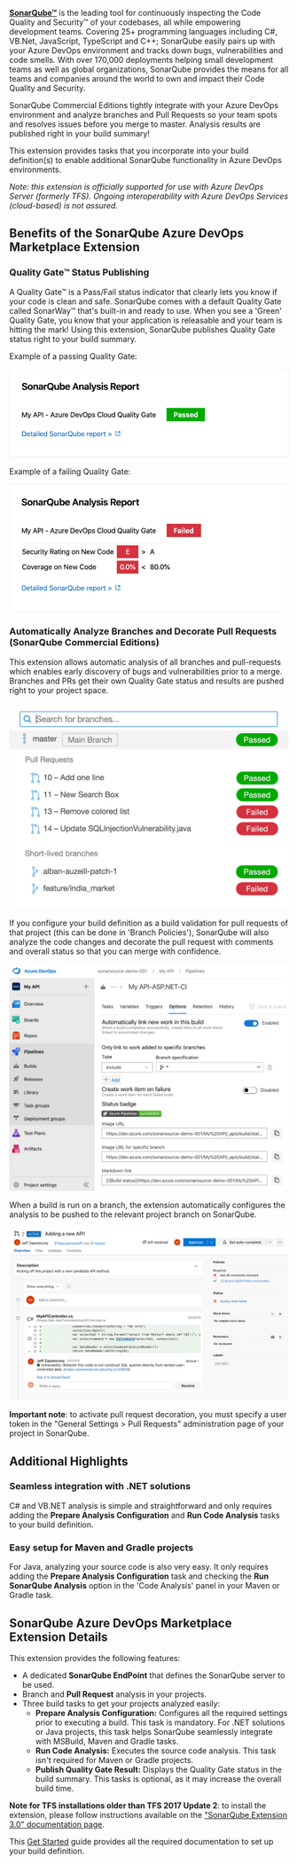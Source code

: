 **[SonarQube™][sq]** is the leading tool for continuously inspecting the Code Quality and Security™ of your codebases, all while empowering development teams. Covering 25+ programming languages including C#, VB.Net, JavaScript, TypeScript and C++; SonarQube easily pairs up with your Azure DevOps environment and tracks down bugs, vulnerabilities and code smells. With over 170,000 deployments helping small development teams as well as global organizations, SonarQube provides the means for all teams and companies around the world to own and impact their Code Quality and Security.

SonarQube Commercial Editions tightly integrate with your Azure DevOps environment and analyze branches and Pull Requests so your team spots and resolves issues before you merge to master. Analysis results are published right in your build summary! 

This extension provides tasks that you incorporate into your build definition(s) to enable additional SonarQube functionality in Azure DevOps environments.

_Note: this extension is officially supported for use with Azure DevOps Server (formerly TFS). Ongoing interoperability with Azure DevOps Services (cloud-based) is not assured._

## Benefits of the SonarQube Azure DevOps Marketplace Extension

### Quality Gate™ Status Publishing
A Quality Gate™ is a Pass/Fail status indicator that clearly lets you know if your code is clean and safe. SonarQube comes with a default Quality Gate called SonarWay™ that's built-in and ready to use. When you see a 'Green' Quality Gate, you know that your application is releasable and your team is hitting the mark! Using this extension, SonarQube publishes Quality Gate status right to your build summary.

Example of a passing Quality Gate:

![Passed Qualiy Gate](img/sq-analysis-report-passed.png)

Example of a failing Quality Gate:

![Failed Qualiy Gate](img/sq-analysis-report-failed.png)

### Automatically Analyze Branches and Decorate Pull Requests (SonarQube Commercial Editions)
 This extension allows automatic analysis of all branches and pull-requests which enables early discovery of bugs and vulnerabilities prior to a merge. Branches and PRs get their own Quality Gate status and results are pushed right to your project space. 

![Branches](img/branches.png)

If you configure your build definition as a build validation for pull requests of that project (this can be done in 'Branch Policies'), SonarQube will also analyze the code changes and decorate the pull request with comments and overall status so that you can merge with confidence.

![Build Config](img/Build-pipeline.png)

When a build is run on a branch, the extension automatically configures the analysis to be pushed to the relevant project branch on SonarQube.

![PR-Decoration](img/pull-request-decoration.png)

**Important note**: to activate pull request decoration, you must specify a user token in the "General Settings > Pull Requests" administration page of your project in SonarQube.

## Additional Highlights
### Seamless integration with .NET solutions
C# and VB.NET analysis is simple and straightforward and only requires adding the **Prepare Analysis Configuration** and **Run Code Analysis** tasks to your build definition.

### Easy setup for Maven and Gradle projects
For Java, analyzing your source code is also very easy. It only requires adding the **Prepare Analysis Configuration** task and checking the **Run SonarQube Analysis** option in the 'Code Analysis' panel in your Maven or Gradle task.

## SonarQube Azure DevOps Marketplace Extension Details
This extension provides the following features:
* A dedicated **SonarQube EndPoint** that defines the SonarQube server to be used.
* Branch and **Pull Request** analysis in your projects.
* Three build tasks to get your projects analyzed easily:
  * **Prepare Analysis Configuration:** Configures all the required settings prior to executing a build. This task is mandatory. For .NET solutions or Java projects, this task helps SonarQube seamlessly integrate with MSBuild, Maven and Gradle tasks.
  * **Run Code Analysis:** Executes the source code analysis. This task isn't required for Maven or Gradle projects.
  * **Publish Quality Gate Result:** Displays the Quality Gate status in the build summary. This tasks is optional, as it may increase the overall build time.

**Note for TFS installations older than TFS 2017 Update 2**: to install the extension, please follow instructions
available on the ["SonarQube Extension 3.0" documentation page](https://docs.sonarqube.org/display/SCAN/SonarQube+Extension+3.0).

This [Get Started][getstarted] guide provides all the required documentation to set up your build definition.

   [sq]: <https://www.sonarsource.com/products/sonarqube/>
   [getstarted]: <http://redirect.sonarsource.com/doc/install-configure-scanner-tfs-ts.html>
